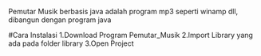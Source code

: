 Pemutar Musik berbasis java adalah program mp3 seperti winamp dll, dibangun dengan program java

#Cara Instalasi
1.Download Program Pemutar_Musik
2.Import Library yang ada pada folder library
3.Open Project
